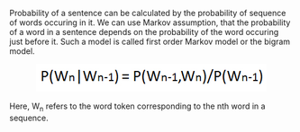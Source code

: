 Probability of a sentence can be calculated by the probability of sequence of words occuring in it. We can use Markov assumption, that the probability of a word in a sentence depends on the probability of the word occuring just before it. Such a model is called first order Markov model or the bigram model.


<p style="text-align: center;"><img src="images/9-a.jpg"></p>

Here, W<sub>n</sub> refers to the word token corresponding to the nth word in a sequence.

